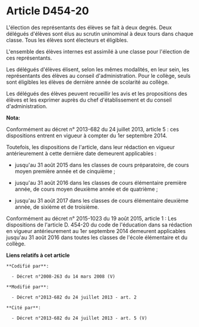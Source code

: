 # Article D454-20

L'élection des représentants des élèves se fait à deux degrés. Deux délégués d'élèves sont élus au scrutin uninominal à deux
tours dans chaque classe. Tous les élèves sont électeurs et éligibles.

L'ensemble des élèves internes est assimilé à une classe pour l'élection de ces représentants.

Les délégués d'élèves élisent, selon les mêmes modalités, en leur sein, les représentants des élèves au conseil
d'administration. Pour le collège, seuls sont éligibles les élèves de dernière année de scolarité au collège.

Les délégués des élèves peuvent recueillir les avis et les propositions des élèves et les exprimer auprès du chef
d'établissement et du conseil d'administration.

**Nota:**

Conformément au décret n° 2013-682 du 24 juillet 2013, article 5 : ces dispositions entrent en vigueur à compter du 1er
septembre 2014.

Toutefois, les dispositions de l'article, dans leur rédaction en vigueur antérieurement à cette dernière date demeurent
applicables :

- jusqu'au 31 août 2015 dans les classes de cours préparatoire, de cours moyen première année et de cinquième ;

- jusqu'au 31 août 2016 dans les classes de cours élémentaire première année, de cours moyen deuxième année et de quatrième ;

- jusqu'au 31 août 2017 dans les classes de cours élémentaire deuxième année, de sixième et de troisième.

Conformément au décret n° 2015-1023 du 19 août 2015, article 1 : Les dispositions de l'article D. 454-20 du code de
l'éducation dans sa rédaction en vigueur antérieurement au 1er septembre 2014 demeurent applicables jusqu'au 31 août 2016
dans toutes les classes de l'école élémentaire et du collège.

**Liens relatifs à cet article**

	**Codifié par**:

	  - Décret n°2008-263 du 14 mars 2008 (V)

	**Modifié par**:

	  - Décret n°2013-682 du 24 juillet 2013 - art. 2

	**Cité par**:

	  - Décret n°2013-682 du 24 juillet 2013 - art. 5 (V)
